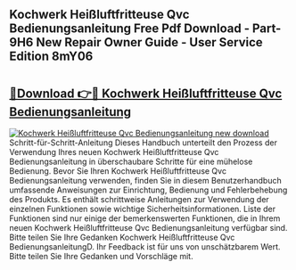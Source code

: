 ## Kochwerk Heißluftfritteuse Qvc Bedienungsanleitung Free Pdf Download - Part-9H6 New Repair Owner Guide - User Service Edition 8mY06

# <h2><a href="http://df1u5nq.blite.top/?on=Kochwerk+Hei%c3%9fluftfritteuse+Qvc+Bedienungsanleitung">🔗Download 👉🔴 Kochwerk Heißluftfritteuse Qvc Bedienungsanleitung</a></h2>

[![Kochwerk Heißluftfritteuse Qvc Bedienungsanleitung new download](https://i.imgur.com/lujVjoI.png)](http://df1u5nq.blite.top/?on=Kochwerk+Hei%c3%9fluftfritteuse+Qvc+Bedienungsanleitung)
Schritt-für-Schritt-Anleitung Dieses Handbuch unterteilt den Prozess der Verwendung Ihres neuen Kochwerk Heißluftfritteuse Qvc Bedienungsanleitung in überschaubare Schritte für eine mühelose Bedienung. Bevor Sie Ihren Kochwerk Heißluftfritteuse Qvc Bedienungsanleitung verwenden, finden Sie in diesem Benutzerhandbuch umfassende Anweisungen zur Einrichtung, Bedienung und Fehlerbehebung des Produkts. Es enthält schrittweise Anleitungen zur Verwendung der einzelnen Funktionen sowie wichtige Sicherheitsinformationen. Liste der Funktionen sind nur einige der bemerkenswerten Funktionen, die in Ihrem neuen Kochwerk Heißluftfritteuse Qvc Bedienungsanleitung verfügbar sind. Bitte teilen Sie Ihre Gedanken Kochwerk Heißluftfritteuse Qvc BedienungsanleitungD. Ihr Feedback ist für uns von unschätzbarem Wert. Bitte teilen Sie Ihre Gedanken und Vorschläge mit.

